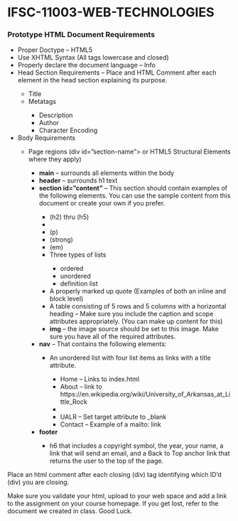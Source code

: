 # IFSC-11003-WEB-TECHNOLOGIES
<h3>Prototype HTML Document Requirements</h3>
<ul>
<li>Proper Doctype – HTML5</li>
<li>Use XHTML Syntax (All tags lowercase and closed)</li>
<li>Properly declare the document language – Info</li>
<li>Head Section Requirements – Place and HTML Comment after each element in the head section explaining its purpose.</li>
<ul><li>Title</li>
<li>Metatags</li>
<ul><li>Description</li>
<li>Author</li>
<li>Character Encoding</li></ul></ul>
<li>Body Requirements</li>
<ul><li>Page regions (div id=”section-name”> or HTML5 Structural Elements where they apply)</li>
<ul><li><strong>main</strong> – surrounds all elements within the body</li>
<li><strong>header</strong> – surrounds h1 text</li>
<li><strong>section id=”content”</strong> – This section should contain examples of the following elements. You can use the sample content from this document or create your own if you prefer.</li>
<ul><li>(h2) thru (h5)<li>
<li>(p)</li>
<li>(strong)</li>
<li>(em)</li>
<li>Three types of lists</li>
<ul><li>ordered</li>
<li>unordered</li>
<li>definition list</li></ul>
<li>A properly marked up quote (Examples of both an inline and block level)</li>
<li>A table consisting of 5 rows and 5 columns with a horizontal heading – Make sure you include the caption and scope attributes appropriately. (You can make up content for this)</li>
<li><strong>img</strong> – the image source should be set to this image. Make sure you have all of the required attributes.</li></ul>
<li><strong>nav</strong> – That contains the following elements:</li>
<ul><li>An unordered list with four list items as links with a title attribute.</li>
<ul><li>Home – Links to index.html</li>
<li>About – link to https://en.wikipedia.org/wiki/University_of_Arkansas_at_Little_Rock<li>
<li>UALR – Set target attribute to _blank</li>
<li>Contact – Example of a mailto: link</li></ul></ul>
<li><strong>footer</strong></li>
<ul><li>h6 that includes a copyright symbol, the year, your name, a link that will send an email,  and a Back to Top anchor link that returns the user to the top of the page.</li></ul>
</ul></ul></ul></ul>
Place an html comment after each closing (div) tag identifying which ID’d (div) you are closing.
<p></p>
Make sure you validate your html, upload to your web space and add a link to the assignment on your course homepage. If you get lost, refer to the document we created in class. Good Luck.